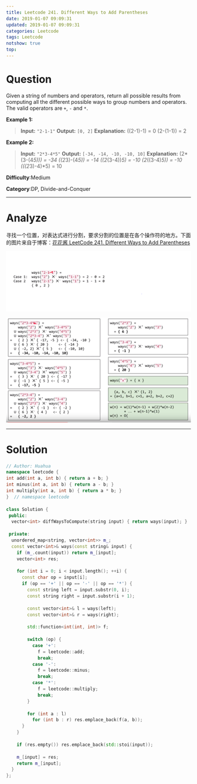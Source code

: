 ```yaml
---
title: Leetcode 241. Different Ways to Add Parentheses
date: 2019-01-07 09:09:31
updated: 2019-01-07 09:09:31
categories: Leetcode
tags: Leetcode
notshow: true
top:
---
```


# Question

Given a string of numbers and operators, return all possible results from computing all the different possible ways to group numbers and operators. The valid operators are  `+`,  `-`  and  `*`.

**Example 1:**

> **Input:** `"2-1-1"`
> **Output:** `[0, 2]`
> **Explanation:**
> ((2-1)-1) = 0
> (2-(1-1)) = 2

**Example 2:**
> **Input:** `"2*3-4*5"`
> **Output:** `[-34, -14, -10, -10, 10]`
> **Explanation:** (2*(3-(4*5))) = -34 
> ((2*3)-(4*5)) = -14 
> ((2*(3-4))*5) = -10 
> (2*((3-4)*5)) = -10 
> (((2*3)-4)*5) = 10

**Difficulty**:Medium

**Category**:DP, Divide-and-Conquer

<!-- more -->

------------

# Analyze

寻找一个位置，对表达式进行分割，要求分割的位置是在各个操作符的地方。下面的图片来自于博客：[花花酱 LeetCode 241. Different Ways to Add Parentheses](http://zxi.mytechroad.com/blog/leetcode/leetcode-241-different-ways-to-add-parentheses/)

![](/images/in-post/2019-01-07-Leetcode-241-Different-Ways-to-Add-Parentheses/2019-01-07-22-43-05.png)

![](/images/in-post/2019-01-07-Leetcode-241-Different-Ways-to-Add-Parentheses/2019-01-07-22-43-54.png)

------------

# Solution

```cpp
// Author: Huahua
namespace leetcode {
int add(int a, int b) { return a + b; }
int minus(int a, int b) { return a - b; }
int multiply(int a, int b) { return a * b; }
}  // namespace leetcode

class Solution {
 public:
  vector<int> diffWaysToCompute(string input) { return ways(input); }

 private:
  unordered_map<string, vector<int>> m_;
  const vector<int>& ways(const string& input) {
    if (m_.count(input)) return m_[input];
    vector<int> res;

    for (int i = 0; i < input.length(); ++i) {
      const char op = input[i];
      if (op == '+' || op == '-' || op == '*') {
        const string left = input.substr(0, i);
        const string right = input.substr(i + 1);

        const vector<int>& l = ways(left);
        const vector<int>& r = ways(right);

        std::function<int(int, int)> f;

        switch (op) {
          case '+':
            f = leetcode::add;
            break;
          case '-':
            f = leetcode::minus;
            break;
          case '*':
            f = leetcode::multiply;
            break;
        }

        for (int a : l)
          for (int b : r) res.emplace_back(f(a, b));
      }
    }

    if (res.empty()) res.emplace_back(std::stoi(input));

    m_[input] = res;
    return m_[input];
  }
};
```
